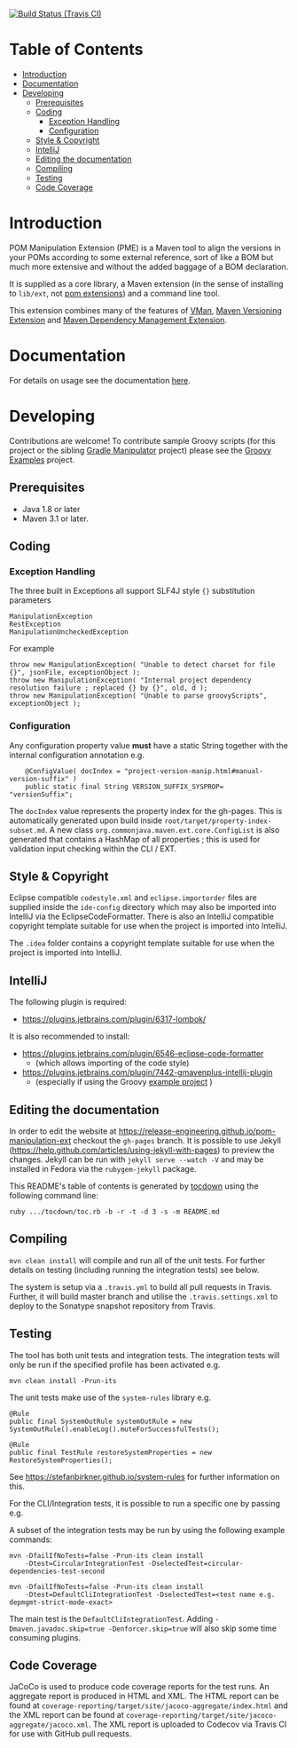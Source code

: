 

[![Build Status (Travis CI)](https://travis-ci.org/release-engineering/pom-manipulation-ext.svg?branch=master)](https://travis-ci.org/release-engineering/pom-manipulation-ext.svg?branch=master)


# Table of Contents

<!-- TocDown Begin -->
* [Introduction](#introduction)
* [Documentation](#documentation)
* [Developing](#developing)
  * [Prerequisites](#prerequisites)
  * [Coding](#coding)
    * [Exception Handling](#exception-handling)
    * [Configuration](#configuration)
  * [Style & Copyright](#style--copyright)
  * [IntelliJ](#intellij)
  * [Editing the documentation](#editing-the-documentation)
  * [Compiling](#compiling)
  * [Testing](#testing)
  * [Code Coverage](#code-coverage)
<!-- TocDown End -->


# Introduction

POM Manipulation Extension (PME) is a Maven tool to align the versions in your POMs according to some external reference, sort of like a BOM but much more extensive and without the added baggage of a BOM declaration.

It is supplied as a core library, a Maven extension (in the sense of installing to `lib/ext`, not [pom extensions](https://maven.apache.org/pom.html#Extensions)) and a command line tool.

This extension combines many of the features of [VMan](https://github.com/jdcasey/pom-version-manipulator), [Maven Versioning Extension](https://github.com/jdcasey/maven-versioning-extension) and [Maven Dependency Management Extension](https://github.com/jboss/maven-dependency-management-extension).

# Documentation

For details on usage see the documentation [here](https://release-engineering.github.io/pom-manipulation-ext).

# Developing

Contributions are welcome! To contribute sample Groovy scripts (for this project or the sibling
[Gradle Manipulator](https://github.com/project-ncl/gradle-manipulator) project) please see the
[Groovy Examples](https://github.com/project-ncl/manipulator-groovy-examples) project.

## Prerequisites

* Java 1.8 or later
* Maven 3.1 or later.

## Coding

### Exception Handling

The three built in Exceptions all support SLF4J style `{}` substitution parameters

    ManipulationException
    RestException
    ManipulationUncheckedException

For example

    throw new ManipulationException( "Unable to detect charset for file {}", jsonFile, exceptionObject );
    throw new ManipulationException( "Internal project dependency resolution failure ; replaced {} by {}", old, d );
    throw new ManipulationException( "Unable to parse groovyScripts", exceptionObject );

### Configuration

Any configuration property value **must** have a static String together with the internal configuration annotation e.g.
```
    @ConfigValue( docIndex = "project-version-manip.html#manual-version-suffix" )
    public static final String VERSION_SUFFIX_SYSPROP= "versionSuffix";
```
The `docIndex` value represents the property index for the gh-pages. This is automatically generated upon build inside
`root/target/property-index-subset.md`. A new class `org.commonjava.maven.ext.core.ConfigList` is also generated that contains
a HashMap of all properties ; this is used for validation input checking within the CLI /  EXT.


## Style & Copyright

Eclipse compatible `codestyle.xml` and `eclipse.importorder` files are supplied inside the `ide-config` directory which
may also be imported into IntelliJ via the EclipseCodeFormatter. There is also an IntelliJ compatible copyright template
suitable for use when the project is imported into IntelliJ.

The `.idea` folder contains a copyright template suitable for use when the project is imported into IntelliJ.

## IntelliJ

The following plugin is required:

 * https://plugins.jetbrains.com/plugin/6317-lombok/

It is also recommended to install:

 * https://plugins.jetbrains.com/plugin/6546-eclipse-code-formatter
    * (which allows importing of the code style)
 * https://plugins.jetbrains.com/plugin/7442-gmavenplus-intellij-plugin
    * (especially if using the Groovy [example project](https://github.com/project-ncl/manipulator-groovy-examples) )

## Editing the documentation

In order to edit the website at https://release-engineering.github.io/pom-manipulation-ext checkout the `gh-pages` branch.
It is possible to use Jekyll (https://help.github.com/articles/using-jekyll-with-pages) to preview the changes.
Jekyll can be run with `jekyll serve --watch -V` and may be installed in Fedora via the `rubygem-jekyll` package.

This README's table of contents is generated by [tocdown](https://github.com/dohliam/tocdown) using the following command line:

    ruby .../tocdown/toc.rb -b -r -t -d 3 -s -m README.md

## Compiling

`mvn clean install` will compile and run all of the unit tests. For further details on testing (including running the integration tests) see below.

The system is setup via a `.travis.yml` to build all pull requests in Travis. Further, it will build master branch and utilise the `.travis.settings.xml` to deploy to the Sonatype snapshot repository from Travis.

## Testing

The tool has both unit tests and integration tests. The integration tests will only be run if the specified profile has been activated e.g.

    mvn clean install -Prun-its

The unit tests make use of the `system-rules` library e.g.

    @Rule
    public final SystemOutRule systemOutRule = new SystemOutRule().enableLog().muteForSuccessfulTests();

    @Rule
    public final TestRule restoreSystemProperties = new RestoreSystemProperties();

See https://stefanbirkner.github.io/system-rules for further information on this.

For the CLI/Integration tests, it is possible to run a specific one by passing e.g.


A subset of the integration tests may be run by using the following example commands:

    mvn -DfailIfNoTests=false -Prun-its clean install
        -Dtest=CircularIntegrationTest -DselectedTest=circular-dependencies-test-second

    mvn -DfailIfNoTests=false -Prun-its clean install
        -Dtest=DefaultCliIntegrationTest -DselectedTest=<test name e.g. depmgmt-strict-mode-exact>

The main test is the `DefaultCliIntegrationTest`. Adding `-Dmaven.javadoc.skip=true -Denforcer.skip=true` will also skip some time consuming plugins.

## Code Coverage

JaCoCo is used to produce code coverage reports for the test runs. An aggregate report is produced in HTML and XML. The
HTML report can be found at `coverage-reporting/target/site/jacoco-aggregate/index.html` and the XML report can be
found at `coverage-reporting/target/site/jacoco-aggregate/jacoco.xml`. The XML report is uploaded to Codecov via Travis
CI for use with GitHub pull requests.
